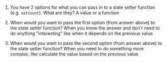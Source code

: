 1. You have 2 options for what you can pass in to a
   state setter function (e.g. `setCount`). What are they?
   A value or a function
   


2. When would you want to pass the first option (from answer
   above) to the state setter function?
   When you know the answer and don't need to do anything
   "interesting" like when it depends on the previous value



3. When would you want to pass the second option (from answer
   above) to the state setter function?
   When you need to do something more complex, like
   calculate the value based on the previous value


